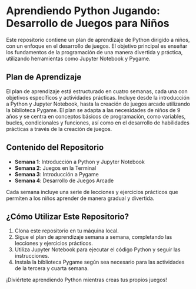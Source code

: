 # Aprendiendo Python Jugando: Desarrollo de Juegos para Niños

Este repositorio contiene un plan de aprendizaje de Python dirigido a niños, con un enfoque en el desarrollo de juegos. El objetivo principal es enseñar los fundamentos de la programación de una manera divertida y práctica, utilizando herramientas como Jupyter Notebook y Pygame.

## Plan de Aprendizaje

El plan de aprendizaje está estructurado en cuatro semanas, cada una con objetivos específicos y actividades prácticas. Incluye desde la introducción a Python y Jupyter Notebook, hasta la creación de juegos arcade utilizando la biblioteca Pygame. El plan se adapta a las necesidades de niños de 9 años y se centra en conceptos básicos de programación, como variables, bucles, condicionales y funciones, así como en el desarrollo de habilidades prácticas a través de la creación de juegos.

## Contenido del Repositorio

- **Semana 1**: Introducción a Python y Jupyter Notebook
- **Semana 2**: Juegos en la Terminal
- **Semana 3**: Introducción a Pygame
- **Semana 4**: Desarrollo de Juegos Arcade

Cada semana incluye una serie de lecciones y ejercicios prácticos que permiten a los niños aprender de manera gradual y divertida.

## ¿Cómo Utilizar Este Repositorio?

1. Clona este repositorio en tu máquina local.
2. Sigue el plan de aprendizaje semana a semana, completando las lecciones y ejercicios prácticos.
3. Utiliza Jupyter Notebook para ejecutar el código Python y seguir las instrucciones.
4. Instala la biblioteca Pygame según sea necesario para las actividades de la tercera y cuarta semana.

¡Diviértete aprendiendo Python mientras creas tus propios juegos!

